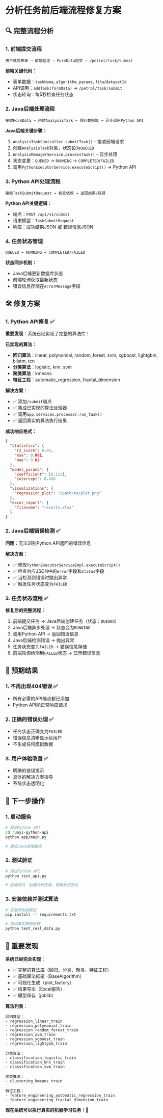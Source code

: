 # 分析任务前后端流程修复方案

## 🔍 完整流程分析

### 1. 前端提交流程
```
用户填写表单 → 前端验证 → FormData提交 → /petrol/task/submit
```

**前端关键代码：**
- 表单数据：`taskName`, `algorithm`, `params`, `file`/`datasetId`
- API调用：`addTask(formData)` → `/petrol/task/submit`
- 状态轮询：每5秒检查任务状态

### 2. Java后端处理流程
```
接收FormData → 创建AnalysisTask → 保存数据库 → 异步调用Python API
```

**Java后端关键步骤：**
1. `AnalysisTaskController.submitTask()` - 接收前端请求
2. 创建`AnalysisTask`对象，状态设为`QUEUED`
3. `AnalysisManagerService.processTask()` - 异步处理
4. 状态变更：`QUEUED` → `RUNNING` → `COMPLETED`/`FAILED`
5. 调用`PythonExecutorService.executeScript()` → Python API

### 3. Python API处理流程
```
接收TaskSubmitRequest → 检查依赖 → 返回结果/错误
```

**Python API关键逻辑：**
- 端点：`POST /api/v1/submit`
- 请求模型：`TaskSubmitRequest`
- 响应：成功结果JSON 或 错误信息JSON

### 4. 任务状态管理
```
QUEUED → RUNNING → COMPLETED/FAILED
```

**状态同步机制：**
- Java后端更新数据库状态
- 前端轮询获取最新状态
- 错误信息存储在`errorMessage`字段

## 🛠️ 修复方案

### 1. Python API修复 ✅

**重要发现**：系统已经实现了完整的算法库！

**已实现的算法：**
- **回归算法**：linear, polynomial, random_forest, svm, xgboost, lightgbm, bilstm, tcn
- **分类算法**：logistic, knn, svm
- **聚类算法**：kmeans
- **特征工程**：automatic_regression, fractal_dimension

**解决方案**：
- ✅ 添加`/submit`端点
- ✅ 集成已实现的算法处理器
- ✅ 调用`app.services.processor.run_task()`
- ✅ 返回真实的算法执行结果

**成功响应格式：**
```json
{
  "statistics": {
    "r2_score": 0.95,
    "mse": 0.001,
    "mae": 0.02
  },
  "model_params": {
    "coefficient": [0.123],
    "intercept": 0.456
  },
  "visualizations": {
    "regression_plot": "/path/to/plot.png"
  },
  "excel_report": {
    "filename": "results.xlsx"
  }
}
```

### 2. Java后端错误检测 ✅

**问题**：无法识别Python API返回的错误信息

**解决方案**：
- ✅ 修改`PythonExecutorServiceImpl.executeScript()`
- ✅ 检查响应JSON中的`error`字段和`status`字段
- ✅ 当检测到错误时抛出异常
- ✅ 触发任务状态变为`FAILED`

### 3. 任务状态流程 ✅

**修复后的完整流程：**
1. 前端提交任务 → Java后端创建任务（状态：`QUEUED`）
2. Java后端异步处理 → 状态变为`RUNNING`
3. 调用Python API → 返回错误信息
4. Java后端检测错误 → 抛出异常
5. 任务状态变为`FAILED` → 错误信息存储
6. 前端轮询检测到`FAILED`状态 → 显示错误信息

## 🎯 预期结果

### 1. 不再出现404错误 ✅
- 所有必需的API端点都已添加
- Python API能正常响应请求

### 2. 正确的错误处理 ✅
- 任务状态正确变为`FAILED`
- 错误信息清晰显示给用户
- 不生成任何模拟数据

### 3. 用户体验改善 ✅
- 明确的错误提示
- 具体的解决方案指导
- 系统状态透明化

## 🚀 下一步操作

### 1. 启动服务
```bash
# 启动Python API
cd ruoyi-python-api
python app/main.py

# 重启Java后端服务
```

### 2. 测试验证
```bash
# 测试Python API
python test_api.py

# 前端测试：创建分析任务，观察状态变化
```

### 3. 安装依赖并测试算法
```bash
# 安装所有依赖包
pip install -r requirements.txt

# 测试真实数据处理
python test_real_data.py
```

## 📝 重要发现

**系统已经完全实现**：
- ✅ 完整的算法库（回归、分类、聚类、特征工程）
- ✅ 基础算法框架（BaseAlgorithm）
- ✅ 可视化生成（plot_factory）
- ✅ 结果导出（Excel报告）
- ✅ 模型保存（joblib）

**算法列表**：
```
回归算法：
- regression_linear_train
- regression_polynomial_train
- regression_random_forest_train
- regression_svm_train
- regression_xgboost_train
- regression_lightgbm_train

分类算法：
- classification_logistic_train
- classification_knn_train
- classification_svm_train

聚类算法：
- clustering_kmeans_train

特征工程：
- feature_engineering_automatic_regression_train
- feature_engineering_fractal_dimension_train
```

**现在系统可以执行真实的机器学习任务**！🎉

